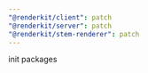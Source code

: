 ```yaml
---
"@renderkit/client": patch
"@renderkit/server": patch
"@renderkit/stem-renderer": patch
---
```


init packages
